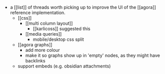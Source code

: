 - a [[list]] of threads worth picking up to improve the UI of the [[agora]] reference implementation.
	- [[css]]
		- [[multi column layout]]
			- [[karlicoss]] suggested this
		- [[media queries]]
			- mobile/desktop css split
	- [[agora graphs]]
		- add more colour
		- make it so graphs show up in 'empty' nodes, as they might have backlinks
	- support embeds (e.g. obsidian attachments)